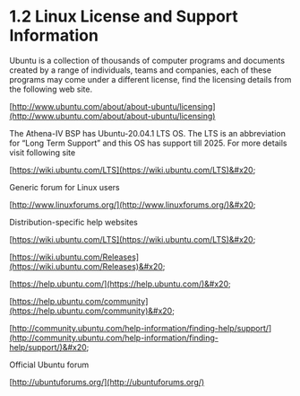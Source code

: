 # 1.2	Linux License and Support Information

Ubuntu is a collection of thousands of computer programs and documents created by a range of individuals, teams and companies, each of these programs may come under a different license, find the licensing details from the following web site.&#x20;

[http://www.ubuntu.com/about/about-ubuntu/licensing](http://www.ubuntu.com/about/about-ubuntu/licensing)

The Athena-IV BSP has Ubuntu-20.04.1 LTS OS. The LTS is an abbreviation for “Long Term Support” and this OS has support till 2025. For more details visit following site&#x20;

[https://wiki.ubuntu.com/LTS](https://wiki.ubuntu.com/LTS)&#x20;

Generic forum for Linux users

[http://www.linuxforums.org/](http://www.linuxforums.org/)&#x20;

Distribution-specific help websites&#x20;

[https://wiki.ubuntu.com/LTS](https://wiki.ubuntu.com/LTS)&#x20;

[https://wiki.ubuntu.com/Releases](https://wiki.ubuntu.com/Releases)&#x20;

[https://help.ubuntu.com/](https://help.ubuntu.com/)&#x20;

[https://help.ubuntu.com/community](https://help.ubuntu.com/community)&#x20;

[http://community.ubuntu.com/help-information/finding-help/support/](http://community.ubuntu.com/help-information/finding-help/support/)&#x20;

Official Ubuntu forum&#x20;

[http://ubuntuforums.org/](http://ubuntuforums.org/)

